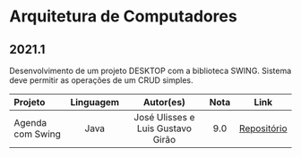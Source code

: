 # Arquitetura de Computadores

## 2021.1

Desenvolvimento de um projeto DESKTOP com a biblioteca SWING. Sistema deve permitir as operações de um CRUD simples.

Projeto | Linguagem | Autor(es) | Nota | Link
:------ | :-------: | :-------:  | :--: | :---:
Agenda com Swing | Java | José Ulisses e Luis Gustavo Girão | 9.0 | [Repositório](https://github.com/jos3s/Projeto-Agenda-Swing/tree/4a7c291ff7e8372b67dd7e5e54520bffd4965112)
